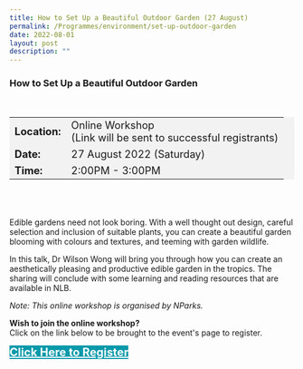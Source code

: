 ```yaml
---
title: How to Set Up a Beautiful Outdoor Garden (27 August)
permalink: /Programmes/environment/set-up-outdoor-garden
date: 2022-08-01
layout: post
description: ""
---
```


### How to Set Up a Beautiful Outdoor Garden ###

<div style="padding:15px 0 0 0">
<table style="font-size:130%; background-color:#f2f2f2">
	<tbody>
		<tr>
			 <td><b>Location:</b></td><td>Online Workshop<br>(Link will be sent to successful registrants)</td>
		</tr>
		<tr>
		 <td><b>Date:</b> </td><td>27 August 2022 (Saturday)</td>
		</tr>
		<tr>
			<td> <b>Time:</b> </td><td>2:00PM - 3:00PM</td>
		</tr>
	</tbody>
</table>
</div>

<div style="padding:35px 0 0 0">
	<p>Edible gardens need not look boring. With a well thought out design, careful selection and inclusion of suitable plants, you can create a beautiful garden blooming with colours and textures, and teeming with garden wildlife.</p>		
	<p>In this talk, Dr Wilson Wong will bring you through how you can create an aesthetically pleasing and productive edible garden in the tropics. The sharing will conclude with some learning and reading resources that are available in NLB.</p>
	<p><i>Note: This online workshop is organised by NParks.</i></p>
</div>

<b>	Wish to join the online workshop?</b><br>
Click on the link below to be brought to the event's page to register.
<div>
	<a href="https://www.nparks.gov.sg/activities/events-and-workshops/2022/8/nlb-and-jlg-collab-event-(27-aug,-2022)" style="font-size:20px; width:35%; height:60px; background-color:#0899AA; color:white" class="bp-button"><b>Click Here to Register</b></a>
</div>